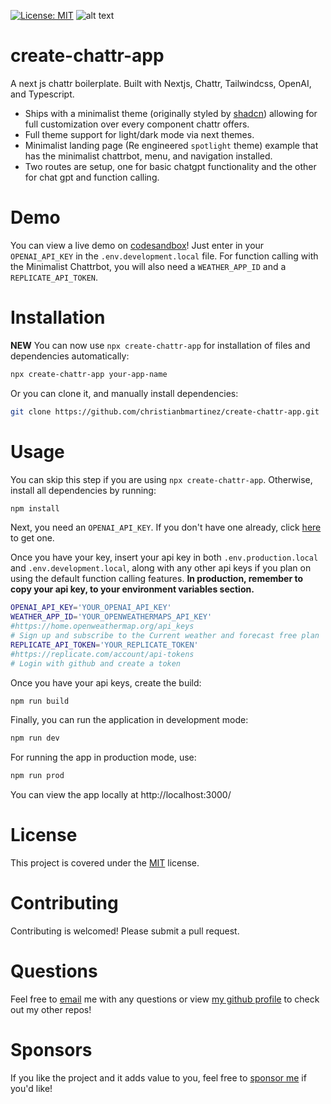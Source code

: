 [![License: MIT](https://img.shields.io/badge/License-MIT-blue.svg)](https://opensource.org/licenses/MIT)
![alt text](https://github.com/christianbmartinez/create-chattr-app/blob/main/public/createchattrapp.jpg)

# create-chattr-app

A next js chattr boilerplate. Built with Nextjs, Chattr, Tailwindcss, OpenAI, and Typescript.

- Ships with a minimalist theme (originally styled by [shadcn](https://ui.shadcn.com/themes)) allowing for full customization over every component chattr offers.
- Full theme support for light/dark mode via next themes.
- Minimalist landing page (Re engineered `spotlight` theme) example that has the minimalist chattrbot, menu, and navigation installed.
- Two routes are setup, one for basic chatgpt functionality and the other for chat gpt and function calling.

# Demo

You can view a live demo on [codesandbox](https://githubbox.com/christianbmartinez/create-chattr-app)! Just enter in your `OPENAI_API_KEY` in the `.env.development.local` file. For function calling with the Minimalist Chattrbot, you will also need a `WEATHER_APP_ID` and a `REPLICATE_API_TOKEN`.

# Installation

**NEW** You can now use `npx create-chattr-app` for installation of files and dependencies automatically:

```bash
npx create-chattr-app your-app-name
```

Or you can clone it, and manually install dependencies:

```bash
git clone https://github.com/christianbmartinez/create-chattr-app.git
```

# Usage

You can skip this step if you are using `npx create-chattr-app`. Otherwise, install all dependencies by running:

```bash
npm install
```

Next, you need an `OPENAI_API_KEY`. If you don't have one already, click [here](https://platform.openai.com/api-keys) to get one.

Once you have your key, insert your api key in both `.env.production.local` and `.env.development.local`, along with any other api keys if you plan on using the default function calling features. **In production, remember to copy your api key, to your environment variables section.**

```bash
OPENAI_API_KEY='YOUR_OPENAI_API_KEY'
WEATHER_APP_ID='YOUR_OPENWEATHERMAPS_API_KEY'
#https://home.openweathermap.org/api_keys
# Sign up and subscribe to the Current weather and forecast free plan
REPLICATE_API_TOKEN='YOUR_REPLICATE_TOKEN'
#https://replicate.com/account/api-tokens
# Login with github and create a token
```

Once you have your api keys, create the build:

```bash
npm run build
```

Finally, you can run the application in development mode:

```bash
npm run dev
```

For running the app in production mode, use:

```bash
npm run prod
```

You can view the app locally at http://localhost:3000/

# License

This project is covered under the [MIT](https://opensource.org/licenses/MIT) license.

# Contributing

Contributing is welcomed! Please submit a pull request.

# Questions

Feel free to [email](mailto:hello@christianbmartinez.com?subject=[GitHub]%20Create%20React%20App) me with any questions or view [my github profile](https://github.com/cbmongithub) to check out my other repos!

# Sponsors

If you like the project and it adds value to you, feel free to [sponsor me](https://github.com/sponsors/cbmongithub) if you'd like!
